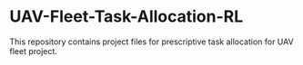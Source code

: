 # UAV-Fleet-Task-Allocation-RL
This repository contains project files for prescriptive task allocation for UAV fleet project.
